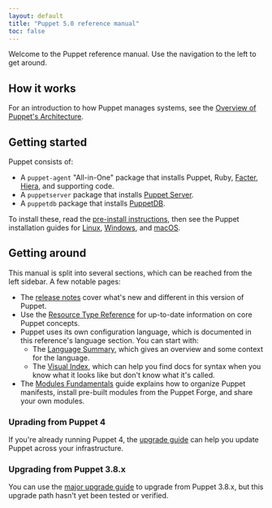 ```yaml
---
layout: default
title: "Puppet 5.0 reference manual"
toc: false
---
```


[Overview of Puppet's Architecture]: ./architecture.html
[pre-install instructions]: ./install_pre.html
[Facter]: {{facter}}/
[Hiera]: ./hiera_intro.html
[Puppet Server]: {{puppetserver}}/
[PuppetDB]: {{puppetdb}}/
[Linux installation]: ./install_linux.html
[Windows installation]: ./install_windows.html
[macOS installation]: ./install_osx.html
[pre-upgrade guide]: ./upgrade_major_pre.html
[Agent major upgrade]: ./upgrade_major_agent.html
[Server major upgrade]: ./upgrade_major_server.html
[post-upgrade guide]: ./upgrade_major_post.html
[upgrade guide]: ./upgrade_minor.html
[major upgrade guide]: ./upgrade_major_pre.html
[release notes]: ./release_notes.html

Welcome to the Puppet reference manual. Use the navigation to the left to get around.

## How it works

For an introduction to how Puppet manages systems, see the [Overview of Puppet's Architecture][].

## Getting started

Puppet consists of:

* A `puppet-agent` "All-in-One" package that installs Puppet, Ruby, [Facter][], [Hiera][], and supporting code.
* A `puppetserver` package that installs [Puppet Server][].
* A `puppetdb` package that installs [PuppetDB][].

To install these, read the [pre-install instructions][], then see the Puppet installation guides for [Linux][Linux installation], [Windows][Windows installation], and [macOS][macOS installation].

## Getting around

This manual is split into several sections, which can be reached from the left sidebar. A few notable pages:

* The [release notes][] cover what's new and different in this version of Puppet.
* Use the [Resource Type Reference](./type.html) for up-to-date information on core Puppet concepts.
* Puppet uses its own configuration language, which is documented in this reference's language section. You can start with:
    * The [Language Summary](./lang_summary.html), which gives an overview and some context for the language.
    * The [Visual Index](./lang_visual_index.html), which can help you find docs for syntax when you know what it looks like but don't know what it's called.
* The [Modules Fundamentals](./modules_fundamentals.html) guide explains how to organize Puppet manifests, install pre-built modules from the Puppet Forge, and share your own modules.


### Uprading from Puppet 4

If you're already running Puppet 4, the [upgrade guide][] can help you update Puppet across your infrastructure.

### Upgrading from Puppet 3.8.x

You can use the [major upgrade guide][] to upgrade from Puppet 3.8.x, but this upgrade path hasn't yet been tested or verified.